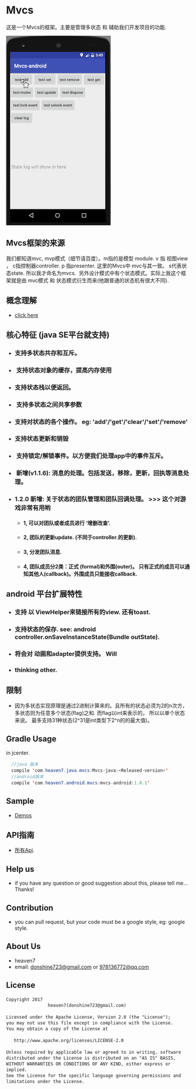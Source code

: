 # Mvcs
这是一个Mvcs的框架。主要是管理多状态 和 辅助我们开发项目的功能.

<img src="/imgs/mvcs_android_base.gif" alt="Demo Screen Capture" width="287px" height="518px" />

## Mvcs框架的来源
我们都知道mvc, mvp模式（细节请百度）。m指的是模型 module. v 指 视图view ， c指控制器controller. p 指presenter.
这里的Mvcs中 mvc与其一致。 s代表状态state. 所以我才命名为mvcs.  另外设计模式中有个状态模式。实际上我这个框架就是由
mvc模式 和 状态模式衍生而来(他跟普通的状态机有很大不同).

## 概念理解
- [click here](https://github.com/LightSun/Mvcs/wiki/%E7%9B%B8%E5%85%B3%E6%A6%82%E5%BF%B5%E7%9A%84%E7%90%86%E8%A7%A3)

## 核心特征 (java SE平台就支持)
- ###  支持多状态共存和互斥。
- ###  支持状态对象的缓存，提高内存使用
- ###  支持状态栈以便返回。
- ###  支持多状态之间共享参数
- ###  支持对状态的各个操作。 eg: 'add'/'get'/'clear'/'set'/'remove'
- ###  支持状态更新和销毁
- ###  支持锁定/解锁事件。以方便我们处理app中的事件互斥。
- ###  新增(v1.1.6): 消息的处理。包括发送，移除，更新，回执等消息处理。
- ###  <h3>1.2.0 新增: 关于状态的团队管理和团队回调处理。 >>> 这个对游戏非常有用哟</h3> 
   - #### 1, 可以对团队或者成员进行 ‘增删改查’.
   - #### 2, 团队的更新update. (不同于controller.的更新).
   - #### 3, 分发团队消息.
   - #### 4, 团队成员分2类：正式 (formal)和外围(outer)。 只有正式的成员可以通知其他人(callback)。外围成员只能接收callback.

## android 平台扩展特性
- ### 支持 以 ViewHelper来链接所有的view. 还有toast.
- ### 支持状态的保存. see: android controller.onSaveInstanceState(Bundle outState).
- ### 将会对 动画和adapter提供支持。 Will
- ### thinking other.

## 限制
- 因为多状态实现原理是通过2进制计算来的。且所有的状态必须为2的n次方，多状态则为任意多个状态(flag)之和. 而flag以int来表示的， 所以以单个状态来说。
  最多支持31种状态(2^31是int类型下2^n的的最大值)。

## Gradle Usage
in jcenter.
```java
  //java 版本
  compile 'com.heaven7.java.mvcs:Mvcs-java:<Released-version>'
  //android版本
  compile 'com.heaven7.android.mvcs:mvcs-android:1.0.1'

```
## Sample

- [Demos](https://github.com/LightSun/Mvcs/wiki/Samples)

## API指南
 - [所有Api](https://github.com/LightSun/Mvcs/wiki/Api%E6%8C%87%E5%8D%97).

## Help us
   * if you have any question or good suggestion about this, please tell me... Thanks!
   
## Contribution
 * you can pull request, but your code must be a google style, eg:  google style.
   
## About Us
   * heaven7 
   * email: donshine723@gmail.com or 978136772@qq.com   

## License

    Copyright 2017  
                    heaven7(donshine723@gmail.com)

    Licensed under the Apache License, Version 2.0 (the "License");
    you may not use this file except in compliance with the License.
    You may obtain a copy of the License at

       http://www.apache.org/licenses/LICENSE-2.0

    Unless required by applicable law or agreed to in writing, software
    distributed under the License is distributed on an "AS IS" BASIS,
    WITHOUT WARRANTIES OR CONDITIONS OF ANY KIND, either express or implied.
    See the License for the specific language governing permissions and
    limitations under the License.



